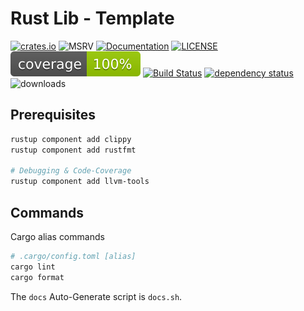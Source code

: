 # Rust Lib - Template

[![crates.io][crate-image]][crate-link]
![MSRV][msrv-image]
[![Documentation][doc-image]][doc-link]
[![LICENSE][license-image]][license-link]
[![codecov][codecov-image]][codecov-link]
[![Build Status][build-image]][build-link]
[![dependency status][deps-image]][deps-link]
![downloads][downloads-image]

## Prerequisites

```sh
rustup component add clippy
rustup component add rustfmt

# Debugging & Code-Coverage
rustup component add llvm-tools
```

## Commands

Cargo alias commands

```sh
# .cargo/config.toml [alias]
cargo lint
cargo format
```

The `docs` Auto-Generate script is `docs.sh`.

[//]: # "badges"
[crate-image]: https://img.shields.io/crates/v/rust-lib-template?label=latest
[crate-link]: https://crates.io/crates/rust-lib-template
[doc-image]: https://img.shields.io/docsrs/rust-lib-template
[doc-link]: https://docs.rs/rust-lib-template
[msrv-image]: https://img.shields.io/badge/rustc-1.68+-blue.svg
[build-image]: https://github.com/vhidvz/rust-lib-template/actions/workflows/ci.yml/badge.svg
[build-link]: https://github.com/vhidvz/rust-lib-template/actions/workflows/ci.yml
[license-image]: https://img.shields.io/github/license/vhidvz/workflow-js?style=flat
[license-link]: https://github.com/vhidvz/workflow-js/blob/master/LICENSE
[codecov-image]: https://raw.githubusercontent.com/vhidvz/rust-lib-template/main/docs/coverage/badges/flat.svg
[codecov-link]: https://htmlpreview.github.io/?https://github.com/vhidvz/rust-lib-template/blob/main/docs/coverage/index.html
[deps-image]: https://deps.rs/repo/github/vhidvz/rust-lib-template/status.svg
[deps-link]: https://deps.rs/repo/github/vhidvz/rust-lib-template
[downloads-image]: https://img.shields.io/crates/d/rust-lib-template.svg
